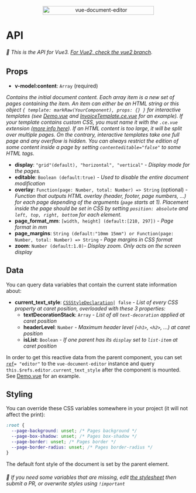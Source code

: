 <div align="center">
  <img width="304" height="24" src="https://github.com/motla/vue-document-editor/raw/master/img/logo.png" alt="vue-document-editor">
</div>

# API

###### :speech_balloon: This is the API for Vue3. [For Vue2, check the vue2 branch](https://github.com/motla/vue-document-editor/blob/vue2/API.md).

## Props
- **v-model:content**: `Array` (required)

*Contains the initial document content. Each array item is a new set of pages containing the item. An item can either be an HTML string or this object `{ template: markRaw(YourComponent), props: {} }` for interactive templates (see [Demo.vue](src/Demo/Demo.vue) and [InvoiceTemplate.ce.vue](src/Demo/InvoiceTemplate.ce.vue) for an example). If your template contains custom CSS, you must name it with the `.ce.vue` extension ([more info here](https://vuejs.org/guide/extras/web-components.html#sfc-as-custom-element)). If an HTML content is too large, it will be split over multiple pages. On the contrary, interactive templates take one full page and any overflow is hidden. You can always restrict the edition of some content inside a page by setting `contenteditable="false"` to some HTML tags.*

- **display**: `"grid"(default), "horizontal", "vertical"` - *Display mode for the pages.*
- **editable**: `Boolean (default:true)` - *Used to disable the entire document modification*
- **overlay**: `Function(page: Number, total: Number) => String` (optional) - *Function that outputs HTML overlay (header, footer, page numbers, ...) for each page depending of the arguments (`page` starts at 1). Placement inside the page should be set in CSS by setting `position: absolute` and `left, top, right, bottom` for each element.*
- **page_format_mm**: `[width, height] (default:[210, 297])` - *Page format in mm*
- **page_margins**: `String (default:"10mm 15mm") or Function(page: Number, total: Number) => String` - *Page margins in CSS format*
- **zoom**: `Number (default:1.0)`- *Display zoom. Only acts on the screen display*

## Data
You can query data variables that contain the current state information about:
- **current_text_style**: [`CSSStyleDeclaration`](https://developer.mozilla.org/en-US/docs/Web/API/CSSStyleDeclaration)`| false` - *List of every CSS property at caret position, overloaded with these 3 properties:*
  - **textDecorationStack**: `Array` - *List of all `text-decoration` applied at caret position*
  - **headerLevel**: `Number` - *Maximum header level (`<h1>`, `<h2>`, ...) at caret position*
  - **isList**: `Boolean` - *If one parent has its `display` set to `list-item` at caret position*

In order to get this reactive data from the parent component, you can set [`ref`](https://vuejs.org/v2/api/#ref)`= "editor"` to the `vue-document-editor` instance and query `this.$refs.editor.current_text_style` after the component is mounted. See [Demo.vue](src/Demo/Demo.vue) for an example.

## Styling
You can override these CSS variables somewhere in your project (it will not affect the print):
```css
:root {
  --page-background: unset; /* Pages background */
  --page-box-shadow: unset; /* Pages box-shadow */
  --page-border: unset; /* Pages border */
  --page-border-radius: unset; /* Pages border-radius */
}
```
The default font style of the document is set by the parent element.

###### :speech_balloon: If you need some variables that are missing, edit [the stylesheet](src/DocumentEditor/DocumentEditor.vue#L563) then submit a PR, or overwrite styles using `!important`